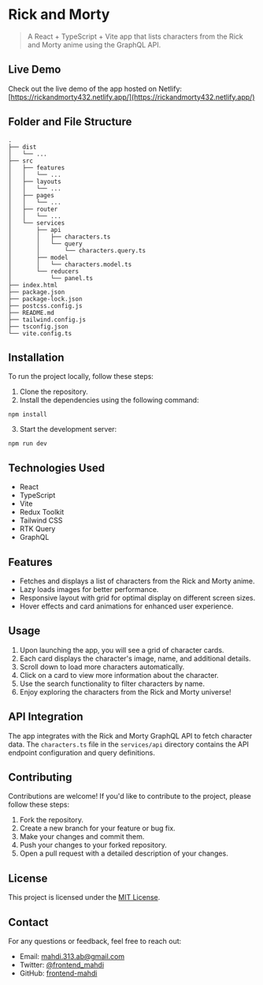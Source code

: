 # Rick and Morty

> A React + TypeScript + Vite app that lists characters from the Rick and Morty anime using the GraphQL API.

## Live Demo

Check out the live demo of the app hosted on Netlify: [https://rickandmorty432.netlify.app/](https://rickandmorty432.netlify.app/)

## Folder and File Structure

```plaintext
.
├── dist
│   └── ...
├── src
│   ├── features
│   │   └── ...
│   ├── layouts
│   │   └── ...
│   ├── pages
│   │   └── ...
│   ├── router
│   │   └── ...
│   └── services
│       ├── api
│       │   ├── characters.ts
│       │   └── query
│       │       └── characters.query.ts
│       ├── model
│       │   └── characters.model.ts
│       └── reducers
│           └── panel.ts
├── index.html
├── package.json
├── package-lock.json
├── postcss.config.js
├── README.md
├── tailwind.config.js
├── tsconfig.json
└── vite.config.ts

```

## Installation

To run the project locally, follow these steps:

1. Clone the repository.
2. Install the dependencies using the following command:

```plaintext
npm install
```

3. Start the development server:

```plaintext
npm run dev
```

## Technologies Used

- React
- TypeScript
- Vite
- Redux Toolkit
- Tailwind CSS
- RTK Query
- GraphQL

## Features

- Fetches and displays a list of characters from the Rick and Morty anime.
- Lazy loads images for better performance.
- Responsive layout with grid for optimal display on different screen sizes.
- Hover effects and card animations for enhanced user experience.

## Usage

1. Upon launching the app, you will see a grid of character cards.
2. Each card displays the character's image, name, and additional details.
3. Scroll down to load more characters automatically.
4. Click on a card to view more information about the character.
5. Use the search functionality to filter characters by name.
6. Enjoy exploring the characters from the Rick and Morty universe!

## API Integration

The app integrates with the Rick and Morty GraphQL API to fetch character data. The `characters.ts` file in the `services/api` directory contains the API endpoint configuration and query definitions.

## Contributing

Contributions are welcome! If you'd like to contribute to the project, please follow these steps:

1. Fork the repository.
2. Create a new branch for your feature or bug fix.
3. Make your changes and commit them.
4. Push your changes to your forked repository.
5. Open a pull request with a detailed description of your changes.

## License

This project is licensed under the [MIT License](LICENSE).

## Contact

For any questions or feedback, feel free to reach out:

- Email: mahdi.313.ab@gmail.com
- Twitter: [@frontend_mahdi](https://twitter.com/frontend_mahdi)
- GitHub: [frontend-mahdi](https://github.com/frontend-mahdi)
